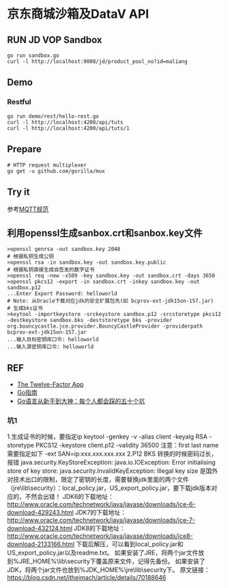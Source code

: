 # 京东商城沙箱及DataV API

## RUN JD VOP Sandbox
```
go run sandbox.go
curl -l http://localhost:9008/jd/product_pool_no?id=maliang
```

## Demo
### Restful
```
go run demo/rest/hello-rest.go
curl -l http://localhost:4200/api/tuts
curl -l http://localhost:4200/api/tuts/1
```

## Prepare
```
# HTTP request multiplexer
go get -u github.com/gorilla/mux
```

## Try it
参考[MQTT规范][MQTT]

## 利用openssl生成sanbox.crt和sanbox.key文件
```
>openssl genrsa -out sandbox.key 2048
# 根据私钥生成公钥
>openssl rsa -in sandbox.key -out sandbox.key.public
# 根据私钥直接生成自签发的数字证书
>openssl req -new -x509 -key sandbox.key -out sandbox.crt -days 3650
>openssl pkcs12 -export -in sandbox.crt -inkey sandbox.key -out sandbox.p12
...Enter Export Password: helloworld
# Note: 从Oracle下载对应jdk的安全扩展包先(如 bcprov-ext-jdk15on-157.jar)
# 生成bks证书
>keytool -importkeystore -srckeystore sandbox.p12 -srcstoretype pkcs12 -destkeystore sandbox.bks -deststoretype bks -provider org.bouncycastle.jce.provider.BouncyCastleProvider -providerpath bcprov-ext-jdk15on-157.jar
...输入目标密钥库口令: helloworld
...输入源密钥库口令: helloworld
```

## REF
- [The Twelve-Factor App](https://12factor.net/zh_cn/)
- [Go指南](http://tour.studygolang.com)
- [Go语言从新手到大神：每个人都会踩的五十个坑](https://segmentfault.com/p/1210000009466285/read)

[MQTT]: https://help.aliyun.com/document_detail/30540.html?spm=a2c56.pc_iot_community_sale.landing.2.314952065S91sf "MQTT协议规范"
[ting]: https://dict.eudic.net/ting "每日英语听力 - 欧路词典"

### 坑1
1.生成证书的时候，要指定ip
keytool -genkey -v -alias client -keyalg RSA -storetype PKCS12 -keystore client.p12 -validity 36500
注意：first last name需要指定如下
    -ext SAN=ip:xxx.xxx.xxx.xxx
2.P12 BKS 转换的时候密码过长，报错
    java.security.KeyStoreException: java.io.IOException: Error initialising store of key store: java.security.InvalidKeyException: Illegal key size
    是国外对技术出口的限制，限定了密钥的长度，需要替换jdk里面的两个文件（jre\lib\security）：local_policy.jar，US_export_policy.jar，要下载jdk版本对应的，不然会出错！
JDK6的下载地址：http://www.oracle.com/technetwork/java/javase/downloads/jce-6-download-429243.html 
JDK7的下载地址：http://www.oracle.com/technetwork/java/javase/downloads/jce-7-download-432124.html 
JDK8的下载地址：http://www.oracle.com/technetwork/java/javase/downloads/jce8-download-2133166.html 
下载后解压，可以看到local_policy.jar和US_export_policy.jar以及readme.txt。 
如果安装了JRE，将两个jar文件放到%JRE_HOME%\lib\security下覆盖原来文件，记得先备份。 
如果安装了JDK，将两个jar文件也放到%JDK_HOME%\jre\lib\security下。 
原文链接：https://blog.csdn.net/itheimach/article/details/70188646